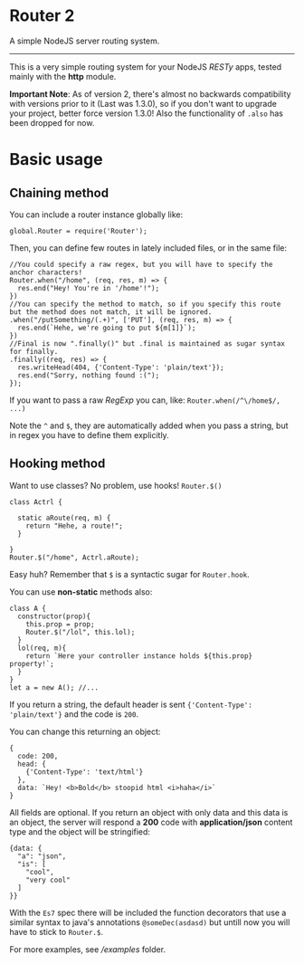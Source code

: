 # Router 2
A simple NodeJS server routing system.

* * *

This is a very simple routing system for your NodeJS _RESTy_ apps, tested
mainly with the **http** module.

**Important Note**: As of version 2, there's almost no backwards compatibility
with versions prior to it (Last was 1.3.0), so if you don't want to upgrade your
project, better force version 1.3.0! Also the functionality of `.also` has been
dropped for now.

# Basic usage
## Chaining method

You can include a router instance globally like:
```JS
global.Router = require('Router');
```

Then, you can define few routes in lately included files, or in the same file:
```JS
//You could specify a raw regex, but you will have to specify the anchor characters!
Router.when("/home", (req, res, m) => {
  res.end("Hey! You're in '/home'!");
})
//You can specify the method to match, so if you specify this route but the method does not match, it will be ignored.
.when("/putSomething/(.+)", ['PUT'], (req, res, m) => {
  res.end(`Hehe, we're going to put ${m[1]}`);
})
//Final is now ".finally()" but .final is maintained as sugar syntax for finally.
.finally((req, res) => {
  res.writeHead(404, {'Content-Type': 'plain/text'});
  res.end("Sorry, nothing found :(");
});
```
If you want to pass a raw _RegExp_ you can, like: `Router.when(/^\/home$/, ...)`

Note the `^` and `$`, they are automatically added when you pass a string, but
in regex you have to define them explicitly.

## Hooking method

Want to use classes? No problem, use hooks! `Router.$()`
```JS
class Actrl {

  static aRoute(req, m) {
    return "Hehe, a route!";
  }

}
Router.$("/home", Actrl.aRoute);
```
Easy huh? Remember that `$` is a syntactic sugar for `Router.hook`.

You can use **non-static** methods also:
```JS
class A {
  constructor(prop){
    this.prop = prop;
    Router.$("/lol", this.lol);
  }
  lol(req, m){
    return `Here your controller instance holds ${this.prop} property!`;
  }
}
let a = new A(); //...
```

If you return a string, the default header is sent
`{'Content-Type': 'plain/text'}` and the code is `200`.

You can change this returning an object:
```JS
{
  code: 200,
  head: {
    {'Content-Type': 'text/html'}
  },
  data: `Hey! <b>Bold</b> stoopid html <i>haha</i>`
}
```
All fields are optional. If you return an object with only data and this data
is an object, the server will respond a **200** code with **application/json**
content type and the object will be stringified:
```JS
{data: {
  "a": "json",
  "is": [
    "cool",
    "very cool"
  ]
}}
```

With the `Es7` spec there will be included the function decorators that use a
similar syntax to java's annotations `@someDec(asdasd)` but untill now you will have
to stick to `Router.$`.

For more examples, see _/examples_ folder.
